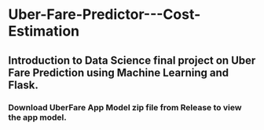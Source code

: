 # Uber-Fare-Predictor---Cost-Estimation
## Introduction to Data Science final project on Uber Fare Prediction using Machine Learning and Flask. 
### Download UberFare App Model zip file from Release to view the app model.

